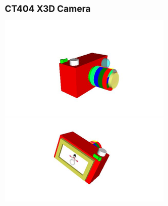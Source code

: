 # CT404 X3D Camera
![Camera Front](https://raw.githubusercontent.com/baloneyspaceshuttle/CT404-X3D-Camera/master//img/img1.JPG)
![Camera Rear](https://raw.githubusercontent.com/baloneyspaceshuttle/CT404-X3D-Camera/master//img/img2.JPG)
